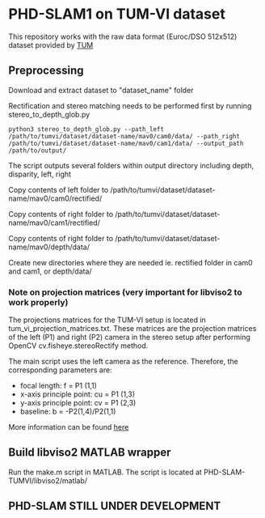 # PHD-SLAM1 on TUM-VI dataset
This repository works with the raw data format (Euroc/DSO 512x512) dataset provided by [TUM](https://cvg.cit.tum.de/data/datasets/visual-inertial-dataset) 

## Preprocessing
Download and extract dataset to "dataset_name" folder

Rectification and stereo matching needs to be performed first by running stereo_to_depth_glob.py
```
python3 stereo_to_depth_glob.py --path_left /path/to/tumvi/dataset/dataset-name/mav0/cam0/data/ --path_right /path/to/tumvi/dataset/dataset-name/mav0/cam1/data/ --output_path /path/to/output/
```

The script outputs several folders within output directory including depth, disparity, left, right

Copy contents of left folder to /path/to/tumvi/dataset/dataset-name/mav0/cam0/rectified/

Copy contents of right folder to /path/to/tumvi/dataset/dataset-name/mav0/cam1/rectified/

Copy contents of right folder to /path/to/tumvi/dataset/dataset-name/mav0/depth/data/

Create new directories where they are needed ie. rectified folder in cam0 and cam1, or depth/data/ 

### Note on projection matrices (very important for libviso2 to work properly)

The projections matrices for the TUM-VI setup is located in tum_vi_projection_matrices.txt. These matrices are the projection matrices of the left (P1) and right (P2) camera in the stereo setup after performing OpenCV cv.fisheye.stereoRectify method. 

The main script uses the left camera as the reference. Therefore, the corresponding parameters are:

- focal length: f = P1 (1,1)
- x-axis principle point: cu = P1 (1,3)
- y-axis principle point: cv = P1 (2,3)
- baseline: b = -P2(1,4)/P2(1,1)

More information can be found [here](https://www.cvlibs.net/datasets/karlsruhe_sequences/)

## Build libviso2 MATLAB wrapper
Run the make.m script in MATLAB. The script is located at PHD-SLAM-TUMVI/libviso2/matlab/

## PHD-SLAM STILL UNDER DEVELOPMENT

